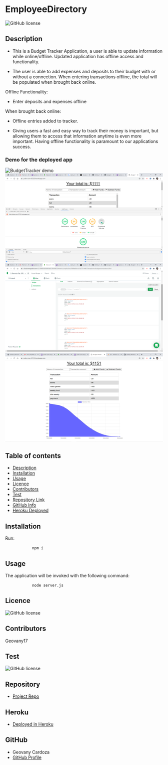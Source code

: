 # EmployeeDirectory

![GitHub license](https://img.shields.io/badge/license-MIT-blue.svg)

## Description

- This is a Budget Tracker Application, a user is able to update information while online/offline. Updated application has offline access and functionality.

- The user is able to add expenses and deposits to their budget with or without a connection. When entering transactions offline, the total will be populated when brought back online.

Offline Functionality:

- Enter deposits and expenses offline

When brought back online:

- Offline entries added to tracker.

- Giving users a fast and easy way to track their money is important, but allowing them to access that information anytime is even more important. Having offline functionality is paramount to our applications success.

### Demo for the deployed app

![BudgetTracker demo](https://github.com/Geovany17/budgetTracker/blob/main/public/assets/budgetDemo.gif)
![BudgetTracker screenshot](<https://github.com/Geovany17/budgetTracker/blob/main/public/assets/Screenshot%20(102).png>)
![BudgetTracker screenshot](<https://github.com/Geovany17/budgetTracker/blob/main/public/assets/Screenshot%20(103).png>)
![BudgetTracker screenshot](<https://github.com/Geovany17/budgetTracker/blob/main/public/assets/Screenshot%20(99).png>)

## Table of contents

- [Description](#Description)
- [Installation](#Installation)
- [Usage](#Usage)
- [Licence](#Licence)
- [Contributors](#Contributors)
- [Test](#Test)
- [Repository Link](#Repository)
- [GitHub Info](#GitHub)
- [Heroku Deployed](#Heroku)

## Installation

Run:

                npm i

## Usage

The application will be invoked with the following command:

                node server.js

## Licence

![GitHub license](https://img.shields.io/badge/license-MIT-blue.svg)

## Contributors

Geovany17

## Test

![GitHub license](https://img.shields.io/badge/test-100%25-success)

## Repository

- [Project Repo](https://github.com/Geovany17/budgetTracker)

## Heroku

- [Deployed in Heroku](https://dry-forest-93487.herokuapp.com/)

## GitHub

- Geovany Cardoza
- [GitHub Profile](https://github.com/Geovany17)
